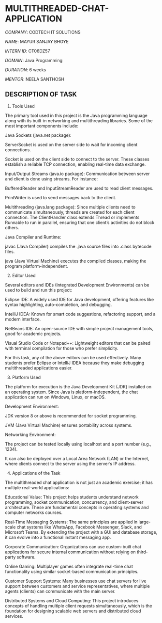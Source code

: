 # MULTITHREADED-CHAT-APPLICATION

*COMPANY*: CODTECH IT SOLUTIONS

*NAME*: MAYUR SANJAY BHOYE

*INTERN ID*: CT06DZ57

*DOMAIN*: Java Programming

*DURATION*: 6 weeks

*MENTOR*: NEELA SANTHOSH

## DESCRIPTION OF TASK

1. Tools Used

The primary tool used in this project is the Java programming language along with its built-in networking and multithreading libraries. Some of the most important components include:

Java Sockets (java.net package):

ServerSocket is used on the server side to wait for incoming client connections.

Socket is used on the client side to connect to the server.
These classes establish a reliable TCP connection, enabling real-time data exchange.

Input/Output Streams (java.io package):
Communication between server and client is done using streams. For instance:

BufferedReader and InputStreamReader are used to read client messages.

PrintWriter is used to send messages back to the client.

Multithreading (java.lang package):
Since multiple clients need to communicate simultaneously, threads are created for each client connection. The ClientHandler class extends Thread or implements Runnable to run in parallel, ensuring that one client’s activities do not block others.

Java Compiler and Runtime:

javac (Java Compiler) compiles the .java source files into .class bytecode files.

java (Java Virtual Machine) executes the compiled classes, making the program platform-independent.

2. Editor Used

Several editors and IDEs (Integrated Development Environments) can be used to build and run this project:

Eclipse IDE: A widely used IDE for Java development, offering features like syntax highlighting, auto-completion, and debugging.

IntelliJ IDEA: Known for smart code suggestions, refactoring support, and a modern interface.

NetBeans IDE: An open-source IDE with simple project management tools, good for academic projects.

Visual Studio Code or Notepad++: Lightweight editors that can be paired with terminal compilation for those who prefer simplicity.

For this task, any of the above editors can be used effectively. Many students prefer Eclipse or IntelliJ IDEA because they make debugging multithreaded applications easier.

3. Platform Used

The platform for execution is the Java Development Kit (JDK) installed on an operating system. Since Java is platform-independent, the chat application can run on Windows, Linux, or macOS.

Development Environment:

JDK version 8 or above is recommended for socket programming.

JVM (Java Virtual Machine) ensures portability across systems.

Networking Environment:

The project can be tested locally using localhost and a port number (e.g., 1234).

It can also be deployed over a Local Area Network (LAN) or the Internet, where clients connect to the server using the server’s IP address.

4. Applications of the Task

The multithreaded chat application is not just an academic exercise; it has multiple real-world applications:

Educational Value:
This project helps students understand network programming, socket communication, concurrency, and client-server architecture. These are fundamental concepts in operating systems and computer networks courses.

Real-Time Messaging Systems:
The same principles are applied in large-scale chat systems like WhatsApp, Facebook Messenger, Slack, and Microsoft Teams. By extending the project with a GUI and database storage, it can evolve into a functional instant messaging app.

Corporate Communication:
Organizations can use custom-built chat applications for secure internal communication without relying on third-party software.

Online Gaming:
Multiplayer games often integrate real-time chat functionality using similar socket-based communication principles.

Customer Support Systems:
Many businesses use chat servers for live support between customers and service representatives, where multiple agents (clients) can communicate with the main server.

Distributed Systems and Cloud Computing:
This project introduces concepts of handling multiple client requests simultaneously, which is the foundation for designing scalable web servers and distributed cloud services.
